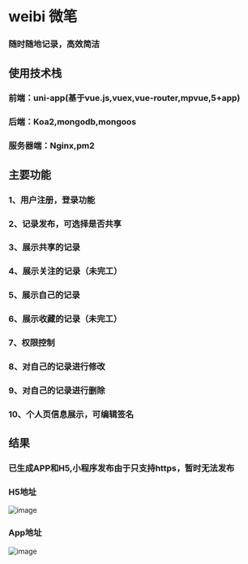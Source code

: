 # weibi 微笔
### 随时随地记录，高效简洁
## 使用技术栈
  ### 前端：uni-app(基于vue.js,vuex,vue-router,mpvue,5+app)
  ### 后端：Koa2,mongodb,mongoos
  ### 服务器端：Nginx,pm2
 ## 主要功能
   ### 1、用户注册，登录功能
   ### 2、记录发布，可选择是否共享
   ### 3、展示共享的记录
   ### 4、展示关注的记录（未完工）
   ### 5、展示自己的记录
   ### 6、展示收藏的记录（未完工）
   ### 7、权限控制
   ### 8、对自己的记录进行修改
   ### 9、对自己的记录进行删除
   ### 10、个人页信息展示，可编辑签名
    
## 结果
  ### 已生成APP和H5,小程序发布由于只支持https，暂时无法发布
  ### H5地址 
  ![image](https://github.com/fastTofast/picture/blob/master/weibi-h5.png?raw=true)
  ### App地址
  ![image](https://github.com/fastTofast/picture/blob/master/weibi-android.png?raw=true)
